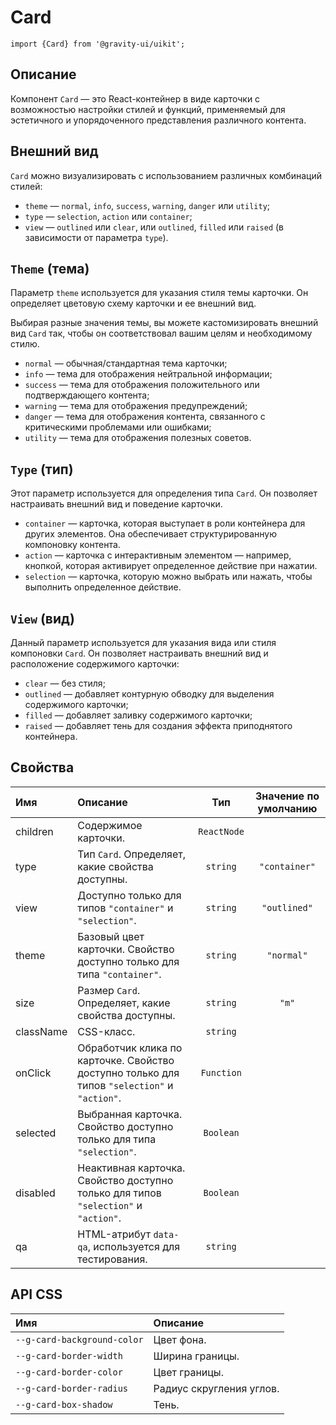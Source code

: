 <!--GITHUB_BLOCK-->

# Card

<!--/GITHUB_BLOCK-->

```tsx
import {Card} from '@gravity-ui/uikit';
```

## Описание

Компонент `Card` — это React-контейнер в виде карточки с возможностью настройки стилей и функций, применяемый для эстетичного и упорядоченного представления различного контента.

## Внешний вид

`Card` можно визуализировать с использованием различных комбинаций стилей:

- `theme` — `normal`, `info`, `success`, `warning`, `danger` или `utility`;
- `type` — `selection`, `action` или `container`;
- `view` — `outlined` или `clear`, или `outlined`, `filled` или `raised` (в зависимости от параметра `type`).

## `Theme` (тема)

Параметр `theme` используется для указания стиля темы карточки. Он определяет цветовую схему карточки и ее внешний вид.

Выбирая разные значения темы, вы можете кастомизировать внешний вид `Card` так, чтобы он соответствовал вашим целям и необходимому стилю.

- `normal` — обычная/стандартная тема карточки;
- `info` — тема для отображения нейтральной информации;
- `success` — тема для отображения положительного или подтверждающего контента;
- `warning` — тема для отображения предупреждений;
- `danger` — тема для отображения контента, связанного с критическими проблемами или ошибками;
- `utility` — тема для отображения полезных советов.

<!--LANDING_BLOCK
<ExampleBlock
    code={`
const style = {
    width: '120px';
    height: '120px';
    display: 'flex';
    alignItems: 'center';
    justifyContent: 'center';
}

<Card style={style} theme="normal" size="l">Normal</Card>
<Card style={style} theme="info" size="l">Info</Card>
<Card style={style} theme="success" size="l">Success</Card>
<Card style={style} theme="warning" size="l">Warning</Card>
<Card style={style} theme="danger" size="l">Danger</Card>
<Card style={style} theme="utility" size="l">Utility</Card>
`}>

    <div style={{display: 'grid', gridAutoFlow: 'column', gridGap: '10px'}}>
        <UIKit.Card style={{display: 'flex', alignItems: 'center', justifyContent: 'center', width: '120px', height: '120px'}} theme="normal" size="l">Normal</UIKit.Card>
        <UIKit.Card style={{display: 'flex', alignItems: 'center', justifyContent: 'center', width: '120px', height: '120px'}} theme="info" size="l">Info</UIKit.Card>
        <UIKit.Card style={{display: 'flex', alignItems: 'center', justifyContent: 'center', width: '120px', height: '120px'}} theme="success" size="l">Success</UIKit.Card>
        <UIKit.Card style={{display: 'flex', alignItems: 'center', justifyContent: 'center', width: '120px', height: '120px'}} theme="warning" size="l">Warning</UIKit.Card>
        <UIKit.Card style={{display: 'flex', alignItems: 'center', justifyContent: 'center', width: '120px', height: '120px'}} theme="danger" size="l">Danger</UIKit.Card>
        <UIKit.Card style={{display: 'flex', alignItems: 'center', justifyContent: 'center', width: '120px', height: '120px'}} theme="utility" size="l">Utility</UIKit.Card>
    </div>

</ExampleBlock>
LANDING_BLOCK-->

## `Type` (тип)

Этот параметр используется для определения типа `Card`. Он позволяет настраивать внешний вид и поведение карточки.

- `container` — карточка, которая выступает в роли контейнера для других элементов. Она обеспечивает структурированную компоновку контента.
- `action` — карточка с интерактивным элементом — например, кнопкой, которая активирует определенное действие при нажатии.
- `selection` — карточка, которую можно выбрать или нажать, чтобы выполнить определенное действие.

<!--LANDING_BLOCK
<ExampleBlock
    code={`
const style = {
    width: '120px';
    height: '120px';
    display: 'flex';
    alignItems: 'center';
    justifyContent: 'center';
}

    <Card style={style} view="outlined" type="container" size="l">Container</Card>
    <Card style={style} view="outlined" type="action" size="l">action with onClick</Card>
    <Card style={style} view="outlined" type="selection" size="l">Selection</Card>
`}>
    <div style={{display: 'grid', gridAutoFlow: 'column', gridGap: '10px'}}>
        <UIKit.Card style={{display: 'flex', alignItems: 'center', justifyContent: 'center', width: '120px', height: '120px'}} view="outlined" type="container" size="l">Container</UIKit.Card>
        <UIKit.Card style={{display: 'flex', alignItems: 'center', justifyContent: 'center', width: '120px', height: '120px'}} view="outlined" type="action" onClick={() => alert(':wave: hey')} size="l">action with onClick</UIKit.Card>
        <UIKit.Card style={{display: 'flex', alignItems: 'center', justifyContent: 'center', width: '120px', height: '120px'}} view="outlined" type="selection" size="l">Selection</UIKit.Card>
    </div>

</ExampleBlock>
LANDING_BLOCK-->

## `View` (вид)

Данный параметр используется для указания вида или стиля компоновки `Card`. Он позволяет настраивать внешний вид и расположение содержимого карточки:

- `clear` — без стиля;
- `outlined` — добавляет контурную обводку для выделения содержимого карточки;
- `filled` — добавляет заливку содержимого карточки;
- `raised` — добавляет тень для создания эффекта приподнятого контейнера.

<!--LANDING_BLOCK
<ExampleBlock
    code={`
const style = {
    width: '120px';
    height: '120px';
    display: 'flex';
    alignItems: 'center';
    justifyContent: 'center';
}

    <Card style={style} view="clear" type="container" size="l">Clear</Card>
    <Card style={style} view="outlined" type="container" size="l">Outlined</Card>
    <Card style={style} view="filled" type="container" size="l">Filled</Card>
    <Card style={style} view="raised" type="container" size="l">Raised</Card>
`}>
    <div style={{display: 'grid', gridAutoFlow: 'column', gridGap: '10px'}}>
        <UIKit.Card style={{display: 'flex', alignItems: 'center', justifyContent: 'center', width: '120px', height: '120px'}} view="clear" type="container" size="l">Clear</UIKit.Card>
        <UIKit.Card style={{display: 'flex', alignItems: 'center', justifyContent: 'center', width: '120px', height: '120px'}} view="outlined" type="container" size="l">Outlined</UIKit.Card>
        <UIKit.Card style={{display: 'flex', alignItems: 'center', justifyContent: 'center', width: '120px', height: '120px'}} view="filled" type="container" size="l">Filled</UIKit.Card>
        <UIKit.Card style={{display: 'flex', alignItems: 'center', justifyContent: 'center', width: '120px', height: '120px'}} view="raised" type="container" size="l">Raised</UIKit.Card>
    </div>

</ExampleBlock>
LANDING_BLOCK-->

## Свойства

| Имя       | Описание                                                                                     |     Тип     | Значение по умолчанию |
| :-------- | :------------------------------------------------------------------------------------------- | :---------: | :-------------------: |
| children  | Содержимое карточки.                                                                         | `ReactNode` |                       |
| type      | Тип `Card`. Определяет, какие свойства доступны.                                             |  `string`   |     `"container"`     |
| view      | Доступно только для типов `"container"` и `"selection"`.                                     |  `string`   |     `"outlined"`      |
| theme     | Базовый цвет карточки. Свойство доступно только для типа `"container"`.                      |  `string`   |      `"normal"`       |
| size      | Размер `Card`. Определяет, какие свойства доступны.                                          |  `string`   |         `"m"`         |
| className | CSS-класс.                                                                                   |  `string`   |                       |
| onClick   | Обработчик клика по карточке. Свойство доступно только для типов `"selection"` и `"action"`. | `Function`  |                       |
| selected  | Выбранная карточка. Свойство доступно только для типа `"selection"`.                         |  `Boolean`  |                       |
| disabled  | Неактивная карточка. Свойство доступно только для типов `"selection"` и `"action"`.          |  `Boolean`  |                       |
| qa        | HTML-атрибут `data-qa`, используется для тестирования.                                       |  `string`   |                       |

## API CSS

| Имя                         | Описание                 |
| :-------------------------- | :----------------------- |
| `--g-card-background-color` | Цвет фона.               |
| `--g-card-border-width`     | Ширина границы.          |
| `--g-card-border-color`     | Цвет границы.            |
| `--g-card-border-radius`    | Радиус скругления углов. |
| `--g-card-box-shadow`       | Тень.                    |
